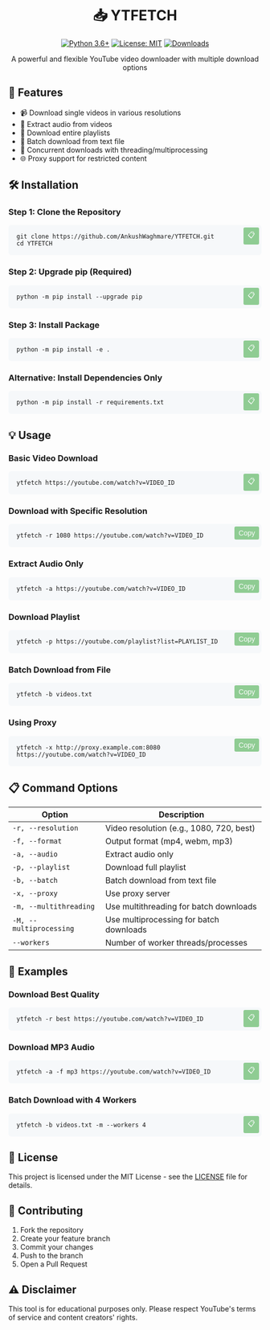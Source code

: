 <div align="center">

# 📥 YTFETCH

[![Python 3.6+](https://img.shields.io/badge/python-3.6+-blue.svg)](https://www.python.org/downloads/)
[![License: MIT](https://img.shields.io/badge/License-MIT-yellow.svg)](https://opensource.org/licenses/MIT)
[![Downloads](https://img.shields.io/badge/downloads-1k%2Fmonth-brightgreen.svg)](https://github.com/yourusername/YTFETCH)

A powerful and flexible YouTube video downloader with multiple download options

</div>

## 🚀 Features

- 📹 Download single videos in various resolutions
- 🎵 Extract audio from videos
- 📑 Download entire playlists
- 📝 Batch download from text file
- 🔄 Concurrent downloads with threading/multiprocessing
- 🌐 Proxy support for restricted content

## 🛠️ Installation

### Step 1: Clone the Repository
<div class="code-block">
<pre><code class="language-bash">git clone https://github.com/AnkushWaghmare/YTFETCH.git
cd YTFETCH</code></pre>
<button class="copy-button" onclick="copyCode(this)">📋</button>
</div>

### Step 2: Upgrade pip (Required)
<div class="code-block">
<pre><code class="language-bash">python -m pip install --upgrade pip</code></pre>
<button class="copy-button" onclick="copyCode(this)">📋</button>
</div>

### Step 3: Install Package
<div class="code-block">
<pre><code class="language-bash">python -m pip install -e .</code></pre>
<button class="copy-button" onclick="copyCode(this)">📋</button>
</div>

### Alternative: Install Dependencies Only
<div class="code-block">
<pre><code class="language-bash">python -m pip install -r requirements.txt</code></pre>
<button class="copy-button" onclick="copyCode(this)">📋</button>
</div>

## 💡 Usage

### Basic Video Download
<div class="code-block">
<pre><code class="language-bash">ytfetch https://youtube.com/watch?v=VIDEO_ID</code></pre>
<button class="copy-button" onclick="copyCode(this)">📋</button>
</div>

### Download with Specific Resolution
<div class="code-block">
<pre><code class="language-bash">ytfetch -r 1080 https://youtube.com/watch?v=VIDEO_ID</code></pre>
<button class="copy-button" onclick="copyCode(this)">Copy</button>
</div>

### Extract Audio Only
<div class="code-block">
<pre><code class="language-bash">ytfetch -a https://youtube.com/watch?v=VIDEO_ID</code></pre>
<button class="copy-button" onclick="copyCode(this)">Copy</button>
</div>

### Download Playlist
<div class="code-block">
<pre><code class="language-bash">ytfetch -p https://youtube.com/playlist?list=PLAYLIST_ID</code></pre>
<button class="copy-button" onclick="copyCode(this)">Copy</button>
</div>

### Batch Download from File
<div class="code-block">
<pre><code class="language-bash">ytfetch -b videos.txt</code></pre>
<button class="copy-button" onclick="copyCode(this)">Copy</button>
</div>

### Using Proxy
<div class="code-block">
<pre><code class="language-bash">ytfetch -x http://proxy.example.com:8080 https://youtube.com/watch?v=VIDEO_ID</code></pre>
<button class="copy-button" onclick="copyCode(this)">Copy</button>
</div>

## 📋 Command Options

| Option | Description |
|--------|-------------|
| `-r, --resolution` | Video resolution (e.g., 1080, 720, best) |
| `-f, --format` | Output format (mp4, webm, mp3) |
| `-a, --audio` | Extract audio only |
| `-p, --playlist` | Download full playlist |
| `-b, --batch` | Batch download from text file |
| `-x, --proxy` | Use proxy server |
| `-m, --multithreading` | Use multithreading for batch downloads |
| `-M, --multiprocessing` | Use multiprocessing for batch downloads |
| `--workers` | Number of worker threads/processes |

## 🎯 Examples

### Download Best Quality
<div class="code-block">
<pre><code class="language-bash">ytfetch -r best https://youtube.com/watch?v=VIDEO_ID</code></pre>
<button class="copy-button" onclick="copyCode(this)">📋</button>
</div>

### Download MP3 Audio
<div class="code-block">
<pre><code class="language-bash">ytfetch -a -f mp3 https://youtube.com/watch?v=VIDEO_ID</code></pre>
<button class="copy-button" onclick="copyCode(this)">📋</button>
</div>

### Batch Download with 4 Workers
<div class="code-block">
<pre><code class="language-bash">ytfetch -b videos.txt -m --workers 4</code></pre>
<button class="copy-button" onclick="copyCode(this)">📋</button>
</div>

## 📝 License

This project is licensed under the MIT License - see the [LICENSE](LICENSE) file for details.

## 🤝 Contributing

1. Fork the repository
2. Create your feature branch
3. Commit your changes
4. Push to the branch
5. Open a Pull Request

## ⚠️ Disclaimer

This tool is for educational purposes only. Please respect YouTube's terms of service and content creators' rights.

<style>
.code-block {
    position: relative;
    margin: 10px 0;
}

.copy-button {
    position: absolute;
    top: 5px;
    right: 5px;
    padding: 5px 8px;
    background-color: #4CAF50;
    color: white;
    border: none;
    border-radius: 3px;
    cursor: pointer;
    opacity: 0.6;
    transition: opacity 0.2s;
    font-size: 14px;
}

.copy-button:hover {
    opacity: 1;
}

.copy-button.copied {
    background-color: #45a049;
}

pre {
    background-color: #f6f8fa;
    padding: 16px;
    border-radius: 6px;
    overflow: auto;
}
</style>

<script>
function copyCode(button) {
    const pre = button.parentElement.querySelector('pre');
    const code = pre.textContent;
    navigator.clipboard.writeText(code);
    
    button.textContent = '✓';
    button.classList.add('copied');
    setTimeout(() => {
        button.textContent = '📋';
        button.classList.remove('copied');
    }, 2000);
}
</script>

